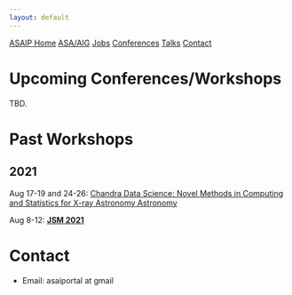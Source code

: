 ```yaml
---
layout: default
---
```


<a href="./index.html" class="btn">ASAIP Home</a>
<a href="../index.html" class="btn">ASA/AIG</a>
<a href="./jobs.html" class="btn">Jobs</a>
<a href="./conf.html" class="btn">Conferences</a>
<a href="./talks.html" class="btn">Talks</a>
<a href="./index.html#contact" class="btn">Contact</a>

# Upcoming Conferences/Workshops

TBD.

# Past Workshops

## 2021

Aug 17-19 and 24-26: [Chandra Data Science: Novel Methods in Computing and Statistics for X-ray Astronomy Astronomy](https://cxc.harvard.edu/cdo/cds2021/)

Aug 8-12: [**JSM 2021**](../jsm2021/index.md)

# Contact

- Email: asaiportal at gmail
